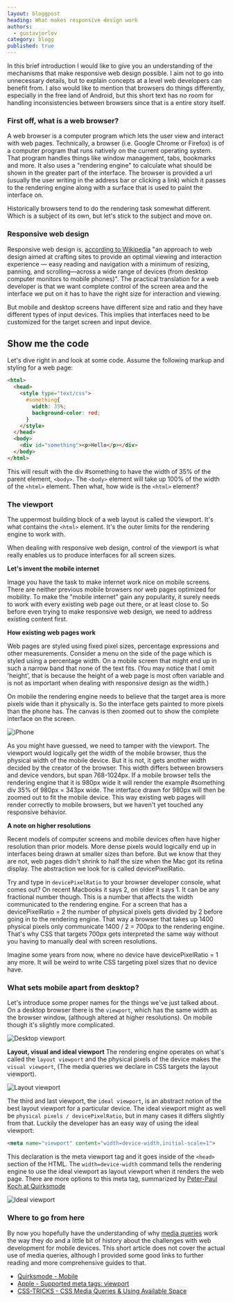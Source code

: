 ```yaml
---
layout: bloggpost
heading: What makes responsive design work
authors:
  - gustavjorlov
category: blogg
published: true
---
```


In this brief introduction I would like to give you an understanding of the mechanisms that make responsive web design possible. I aim not to go into unnecessary details, but to explain concepts at a level web developers can benefit from. I also would like to mention that browsers do things differently, especially in the free land of Android, but this short text has no room for handling inconsistencies between browsers since that is a entire story itself.

<!--more-->

### First off, what is a web browser?

A web browser is a computer program which lets the user view and interact with web pages. Technically, a browser (i.e. Google Chrome or Firefox) is of a computer program that runs natively on the current operating system. That program handles things like window management, tabs, bookmarks and more. It also uses a "rendering engine" to calculate what should be shown in the greater part of the interface. The browser is provided a url (usually the user writing in the address bar or clicking a link) which it passes to the rendering engine along with a surface that is used to paint the interface on.

Historically browsers tend to do the rendering task somewhat different. Which is a subject of its own, but let's stick to the subject and move on.

### Responsive web design

Responsive web design is, [according to Wikipedia](https://en.wikipedia.org/wiki/Responsive_web_design) "an approach to web design aimed at crafting sites to provide an optimal viewing and interaction experience — easy reading and navigation with a minimum of resizing, panning, and scrolling—across a wide range of devices (from desktop computer monitors to mobile phones)". The practical translation for a web developer is that we want complete control of the screen area and the interface we put on it has to have the right size for interaction and viewing.

But mobile and desktop screens have different size and ratio and they have different types of input devices. This implies that interfaces need to be customized for the target screen and input device.

## Show me the code

Let's dive right in and look at some code. Assume the following markup and styling for a web page:

~~~ html
<html>
  <head>
    <style type="text/css">
      #something{
        width: 35%;
        background-color: red;
      }
    </style>
  </head>
  <body>
    <div id="something"><p>Hello</p></div>
  </body>
</html>
~~~

This will result with the div #something to have the width of 35% of the parent element, `<body>`. The `<body>` element will take up 100% of the width of the `<html>` element. Then what, how wide is the `<html>` element?

### The viewport

The uppermost building block of a web layout is called the viewport. It's what contains the `<html>` element. It's the outer limits for the rendering engine to work with.

When dealing with responsive web design, control of the viewport is what really enables us to produce interfaces for all screen sizes.

**Let's invent the mobile internet**

Image you have the task to make internet work nice on mobile screens. There are neither previous mobile browsers nor web pages optimized for mobility. To make the "mobile internet" gain any popularity, it surely needs to work with every existing web page out there, or at least close to. So before even trying to make responsive web design, we need to address existing content first.

**How existing web pages work**

Web pages are styled using fixed pixel sizes, percentage expressions and other measurements. Consider a menu on the side of the page which is styled using a percentage width. On a mobile screen that might end up in such a narrow band that none of the text fits. (You may notice that I omit 'height', that is because the height of a web page is most often variable and is not as important when dealing with responsive design as the width.)

On mobile the rendering engine needs to believe that the target area is more pixels wide than it physically is. So the interface gets painted to more pixels than the phone has. The canvas is then zoomed out to show the complete interface on the screen.

![iPhone](https://s3.amazonaws.com/media-p.slid.es/uploads/85439/images/1392025/iphone_safari.jpg)

As you might have guessed, we need to tamper with the viewport. The viewport would logically get the width of the mobile browser, thus the physical width of the mobile device. But it is not, it gets another width decided by the creator of the browser. This width differs between browsers and device vendors, but span 768-1024px. If a mobile browser tells the rendering engine that it is 980px wide it will render the example #something div 35% of 980px = 343px wide. The interface drawn for 980px will then be zoomed out to fit the mobile device. This way existing web pages will render correctly to mobile browsers, but we haven't yet touched any responsive behavior.

**A note on higher resolutions**

Recent models of computer screens and mobile devices often have higher resolution than prior models. More dense pixels would logically end up in interfaces being drawn at smaller sizes than before. But we know that they are not, web pages didn't shrink to half the size when the Mac got its retina display. The abstraction we look for is called devicePixelRatio.

Try and type in `devicePixelRatio` to your browser developer console, what comes out? On recent Macbooks it says 2, on older it says 1. It can be any fractional number though. This is a number that affects the width communicated to the rendering engine. For a screen that has a devicePixelRatio = 2 the number of physical pixels gets divided by 2 before going in to the rendering engine. That way a browser that takes up 1400 physical pixels only communicate 1400 / 2 = 700px to the rendering engine. That's why CSS that targets 700px gets interpreted the same way without you having to manually deal with screen resolutions.

Imagine some years from now, where no device have devicePixelRatio = 1 any more. It will be weird to write CSS targeting pixel sizes that no device have.

### What sets mobile apart from desktop?

Let's introduce some proper names for the things we've just talked about. On a desktop browser there is the `viewport`, which has the same width as the browser window, (although altered at higher resolutions). On mobile though it's slightly more complicated.

![Desktop viewport](/images/blogg/desktop.png)

**Layout, visual and ideal viewport**
The rendering engine operates on what's called the `layout viewport` and the physical pixels of the device makes the `visual viewport`, (The media queries we declare in CSS targets the layout viewport).

![Layout viewport](/images/blogg/layout.png)

The third and last viewport, the `ideal viewport`, is an abstract notion of the best layout viewport for a particular device. The ideal viewport might as well be `physical pixels / devicePixelRatio`, but in many cases it differs slightly from that. Luckily the developer has an easy way of using the ideal viewport:

~~~ html
<meta name="viewport" content="width=device-width,initial-scale=1">
~~~

This declaration is the meta viewport tag and it goes inside of the `<head>` section of the HTML. The `width=device-width` command tells the rendering engine to use the ideal viewport as layout viewport when it renders the web page. There are more options to this meta tag, summarized by [Peter-Paul Koch at Quirksmode](http://www.quirksmode.org/mobile/metaviewport/)

![Ideal viewport](/images/blogg/ideal.png)

### Where to go from here

By now you hopefully have the understanding of why [media queries](https://developer.mozilla.org/en-US/docs/Web/CSS/Media_Queries/Using_media_queries) work the way they do and a little bit of history about the challenges with web development for mobile devices. This short article does not cover the actual use of media queries, although I provided some good links to further reading and more comprehensive guides to that.

- [Quirksmode - Mobile](http://www.quirksmode.org/mobile/)
- [Apple - Supported meta tags: viewport](https://developer.apple.com/library/iad/documentation/AppleApplications/Reference/SafariHTMLRef/Articles/MetaTags.html#//apple_ref/doc/uid/TP40008193-SW6)
- [CSS-TRICKS - CSS Media Queries & Using Available Space](https://css-tricks.com/css-media-queries/)

